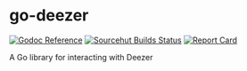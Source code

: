 # go-deezer

[![Godoc Reference](https://img.shields.io/badge/godoc-reference-blue)](https://godoc.org/github.com/godeezer/lib)
[![Sourcehut Builds Status](https://builds.sr.ht/~erebid/lib/commits/.build.yml.svg)](https://builds.sr.ht/~erebid/lib/commits/.build.yml)
[![Report Card](https://goreportcard.com/badge/github.com/godeezer/lib)](https://goreportcard.com/report/github.com/godeezer/lib)

A Go library for interacting with Deezer
